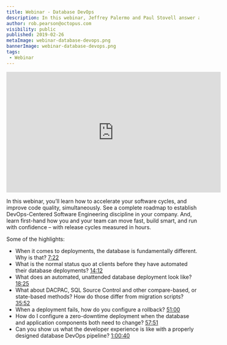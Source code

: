 ```yaml
---
title: Webinar - Database DevOps
description: In this webinar, Jeffrey Palermo and Paul Stovell answer all your Database DevOps questions.
author: rob.pearson@octopus.com
visibility: public
published: 2019-02-26
metaImage: webinar-database-devops.png
bannerImage: webinar-database-devops.png
tags:
 - Webinar
---
```


<iframe width="560" height="315" src="https://www.youtube-nocookie.com/embed/B7xqDBTRpGQ" frameborder="0" allow="accelerometer; autoplay; encrypted-media; gyroscope; picture-in-picture" allowfullscreen></iframe>

In this webinar, you’ll learn how to accelerate your software cycles, and improve code quality, simultaneously. See a complete roadmap to establish DevOps-Centered Software Engineering discipline in your company. And, learn first-hand how you and your team can move fast, build smart, and run with confidence – with release cycles measured in hours. 

Some of the highlights:
* When it comes to deployments, the database is fundamentally different. Why is that? [7:22](https://www.youtube.com/watch?v=RAl8rIj9MB8&t=7m22s)
* What is the normal status quo at clients before they have automated their database deployments? [14:12](https://www.youtube.com/watch?v=RAl8rIj9MB8&t=14m12s)
* What does an automated, unattended database deployment look like? [18:25](https://www.youtube.com/watch?v=RAl8rIj9MB8&t=18m25s)
* What about DACPAC, SQL Source Control and other compare-based, or state-based methods? How do those differ from migration scripts? [35:52](https://www.youtube.com/watch?v=RAl8rIj9MB8&t=35m52s)
* When a deployment fails, how do you configure a rollback? [51:00](https://www.youtube.com/watch?v=RAl8rIj9MB8&t=51m0s)
* How do I configure a zero-downtime deployment when the database and application components both need to change? [57:51](https://www.youtube.com/watch?v=RAl8rIj9MB8&t=57m51s)
* Can you show us what the developer experience is like with a properly designed database DevOps pipeline? [1:00:40](https://youtu.be/RAl8rIj9MB8?t=3673)
